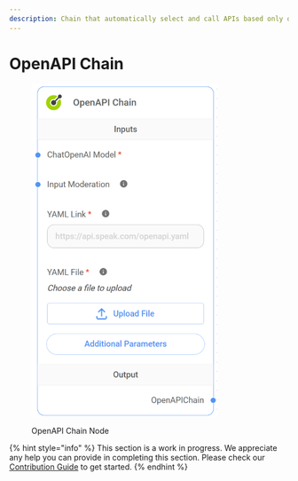 ```yaml
---
description: Chain that automatically select and call APIs based only on an OpenAPI spec.
---
```


# OpenAPI Chain

<figure><img src="../../../.gitbook/assets/image (25).png" alt="" width="335"><figcaption><p>OpenAPI Chain Node</p></figcaption></figure>

{% hint style="info" %}
This section is a work in progress. We appreciate any help you can provide in completing this section. Please check our [Contribution Guide](https://toi500.gitbook.io/flowise-docs/contributing) to get started.
{% endhint %}
